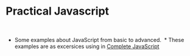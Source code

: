 # Practical Javascript
  
  * Some examples about JavaScript from basic to advanced.
  * These examples are as excersices using in [Complete JavaScript](https://completejavascript.com/)
